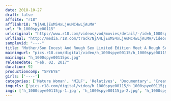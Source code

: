 ```yaml
---
date: 2018-10-27
draft: false
affsite: "r18"
afflinkr18: "NjA4LjEuMS4xLjAuMC4wLjAuMA"
url: "h_1000spye00115"
urloriginal: "http://www.r18.com/videos/vod/movies/detail/-/id=h_1000spye00115"
urlfinal: "http://media.r18.com/track/NjA4LjEuMS4xLjAuMC4wLjAuMA/videos/vod/movies/detail/-/id=h_1000spye00115"
samplevid: "----"
title: "Mother/Son Incest And Rough Sex Limited Edition Meet A Rough Sex Loving Mother Who Insists On Getting Creampie Sex From Her Son Caught On Video"
mainimgurl: "pics.r18.com/digital/video/h_1000spye00115/h_1000spye00115ps.jpg"
mainimgs: "h_1000spye00115ps.jpg"
releasedate: "Feb. 02, 2017"
duration: 92
productioncomp: "SPYEYE"
girls: ['----']
categories: ['Mature Woman', 'MILF', 'Relatives', 'Documentary', 'Creampie', 'Compilation', 'Homemade']
imgurls: ['pics.r18.com/digital/video/h_1000spye00115/h_1000spye00115jp-1.jpg', 'pics.r18.com/digital/video/h_1000spye00115/h_1000spye00115jp-2.jpg', 'pics.r18.com/digital/video/h_1000spye00115/h_1000spye00115jp-3.jpg', 'pics.r18.com/digital/video/h_1000spye00115/h_1000spye00115jp-4.jpg', 'pics.r18.com/digital/video/h_1000spye00115/h_1000spye00115jp-5.jpg', 'pics.r18.com/digital/video/h_1000spye00115/h_1000spye00115jp-6.jpg', 'pics.r18.com/digital/video/h_1000spye00115/h_1000spye00115jp-7.jpg', 'pics.r18.com/digital/video/h_1000spye00115/h_1000spye00115jp-8.jpg', 'pics.r18.com/digital/video/h_1000spye00115/h_1000spye00115jp-9.jpg', 'pics.r18.com/digital/video/h_1000spye00115/h_1000spye00115jp-10.jpg', 'pics.r18.com/digital/video/h_1000spye00115/h_1000spye00115jp-11.jpg', 'pics.r18.com/digital/video/h_1000spye00115/h_1000spye00115jp-12.jpg', 'pics.r18.com/digital/video/h_1000spye00115/h_1000spye00115jp-13.jpg', 'pics.r18.com/digital/video/h_1000spye00115/h_1000spye00115jp-14.jpg', 'pics.r18.com/digital/video/h_1000spye00115/h_1000spye00115jp-15.jpg', 'pics.r18.com/digital/video/h_1000spye00115/h_1000spye00115jp-16.jpg', 'pics.r18.com/digital/video/h_1000spye00115/h_1000spye00115jp-17.jpg', 'pics.r18.com/digital/video/h_1000spye00115/h_1000spye00115jp-18.jpg', 'pics.r18.com/digital/video/h_1000spye00115/h_1000spye00115jp-19.jpg', 'pics.r18.com/digital/video/h_1000spye00115/h_1000spye00115jp-20.jpg']
imgs: ['h_1000spye00115jp-1.jpg', 'h_1000spye00115jp-2.jpg', 'h_1000spye00115jp-3.jpg', 'h_1000spye00115jp-4.jpg', 'h_1000spye00115jp-5.jpg', 'h_1000spye00115jp-6.jpg', 'h_1000spye00115jp-7.jpg', 'h_1000spye00115jp-8.jpg', 'h_1000spye00115jp-9.jpg', 'h_1000spye00115jp-10.jpg', 'h_1000spye00115jp-11.jpg', 'h_1000spye00115jp-12.jpg', 'h_1000spye00115jp-13.jpg', 'h_1000spye00115jp-14.jpg', 'h_1000spye00115jp-15.jpg', 'h_1000spye00115jp-16.jpg', 'h_1000spye00115jp-17.jpg', 'h_1000spye00115jp-18.jpg', 'h_1000spye00115jp-19.jpg', 'h_1000spye00115jp-20.jpg']
---
```

